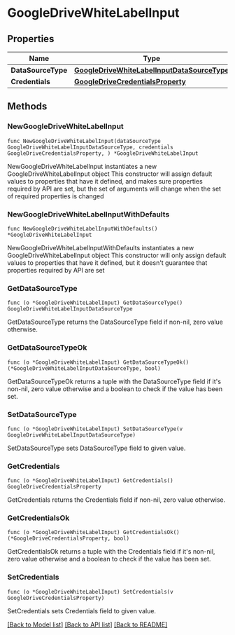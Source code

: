 # GoogleDriveWhiteLabelInput

## Properties

Name | Type | Description | Notes
------------ | ------------- | ------------- | -------------
**DataSourceType** | [**GoogleDriveWhiteLabelInputDataSourceType**](GoogleDriveWhiteLabelInputDataSourceType.md) |  | 
**Credentials** | [**GoogleDriveCredentialsProperty**](GoogleDriveCredentialsProperty.md) |  | 

## Methods

### NewGoogleDriveWhiteLabelInput

`func NewGoogleDriveWhiteLabelInput(dataSourceType GoogleDriveWhiteLabelInputDataSourceType, credentials GoogleDriveCredentialsProperty, ) *GoogleDriveWhiteLabelInput`

NewGoogleDriveWhiteLabelInput instantiates a new GoogleDriveWhiteLabelInput object
This constructor will assign default values to properties that have it defined,
and makes sure properties required by API are set, but the set of arguments
will change when the set of required properties is changed

### NewGoogleDriveWhiteLabelInputWithDefaults

`func NewGoogleDriveWhiteLabelInputWithDefaults() *GoogleDriveWhiteLabelInput`

NewGoogleDriveWhiteLabelInputWithDefaults instantiates a new GoogleDriveWhiteLabelInput object
This constructor will only assign default values to properties that have it defined,
but it doesn't guarantee that properties required by API are set

### GetDataSourceType

`func (o *GoogleDriveWhiteLabelInput) GetDataSourceType() GoogleDriveWhiteLabelInputDataSourceType`

GetDataSourceType returns the DataSourceType field if non-nil, zero value otherwise.

### GetDataSourceTypeOk

`func (o *GoogleDriveWhiteLabelInput) GetDataSourceTypeOk() (*GoogleDriveWhiteLabelInputDataSourceType, bool)`

GetDataSourceTypeOk returns a tuple with the DataSourceType field if it's non-nil, zero value otherwise
and a boolean to check if the value has been set.

### SetDataSourceType

`func (o *GoogleDriveWhiteLabelInput) SetDataSourceType(v GoogleDriveWhiteLabelInputDataSourceType)`

SetDataSourceType sets DataSourceType field to given value.


### GetCredentials

`func (o *GoogleDriveWhiteLabelInput) GetCredentials() GoogleDriveCredentialsProperty`

GetCredentials returns the Credentials field if non-nil, zero value otherwise.

### GetCredentialsOk

`func (o *GoogleDriveWhiteLabelInput) GetCredentialsOk() (*GoogleDriveCredentialsProperty, bool)`

GetCredentialsOk returns a tuple with the Credentials field if it's non-nil, zero value otherwise
and a boolean to check if the value has been set.

### SetCredentials

`func (o *GoogleDriveWhiteLabelInput) SetCredentials(v GoogleDriveCredentialsProperty)`

SetCredentials sets Credentials field to given value.



[[Back to Model list]](../README.md#documentation-for-models) [[Back to API list]](../README.md#documentation-for-api-endpoints) [[Back to README]](../README.md)


